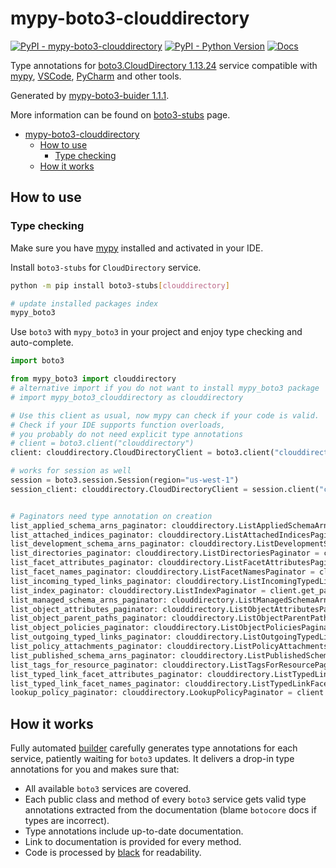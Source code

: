 # mypy-boto3-clouddirectory

[![PyPI - mypy-boto3-clouddirectory](https://img.shields.io/pypi/v/mypy-boto3-clouddirectory.svg?color=blue)](https://pypi.org/project/mypy-boto3-clouddirectory)
[![PyPI - Python Version](https://img.shields.io/pypi/pyversions/mypy-boto3-clouddirectory.svg?color=blue)](https://pypi.org/project/mypy-boto3-clouddirectory)
[![Docs](https://img.shields.io/readthedocs/mypy-boto3-builder.svg?color=blue)](https://mypy-boto3-builder.readthedocs.io/)

Type annotations for
[boto3.CloudDirectory 1.13.24](https://boto3.amazonaws.com/v1/documentation/api/1.13.24/reference/services/clouddirectory.html#CloudDirectory) service
compatible with [mypy](https://github.com/python/mypy), [VSCode](https://code.visualstudio.com/),
[PyCharm](https://www.jetbrains.com/pycharm/) and other tools.

Generated by [mypy-boto3-buider 1.1.1](https://github.com/vemel/mypy_boto3_builder).

More information can be found on [boto3-stubs](https://pypi.org/project/boto3-stubs/) page.

- [mypy-boto3-clouddirectory](#mypy-boto3-clouddirectory)
  - [How to use](#how-to-use)
    - [Type checking](#type-checking)
  - [How it works](#how-it-works)

## How to use

### Type checking

Make sure you have [mypy](https://github.com/python/mypy) installed and activated in your IDE.

Install `boto3-stubs` for `CloudDirectory` service.

```bash
python -m pip install boto3-stubs[clouddirectory]

# update installed packages index
mypy_boto3
```

Use `boto3` with `mypy_boto3` in your project and enjoy type checking and auto-complete.

```python
import boto3

from mypy_boto3 import clouddirectory
# alternative import if you do not want to install mypy_boto3 package
# import mypy_boto3_clouddirectory as clouddirectory

# Use this client as usual, now mypy can check if your code is valid.
# Check if your IDE supports function overloads,
# you probably do not need explicit type annotations
# client = boto3.client("clouddirectory")
client: clouddirectory.CloudDirectoryClient = boto3.client("clouddirectory")

# works for session as well
session = boto3.session.Session(region="us-west-1")
session_client: clouddirectory.CloudDirectoryClient = session.client("clouddirectory")


# Paginators need type annotation on creation
list_applied_schema_arns_paginator: clouddirectory.ListAppliedSchemaArnsPaginator = client.get_paginator("list_applied_schema_arns")
list_attached_indices_paginator: clouddirectory.ListAttachedIndicesPaginator = client.get_paginator("list_attached_indices")
list_development_schema_arns_paginator: clouddirectory.ListDevelopmentSchemaArnsPaginator = client.get_paginator("list_development_schema_arns")
list_directories_paginator: clouddirectory.ListDirectoriesPaginator = client.get_paginator("list_directories")
list_facet_attributes_paginator: clouddirectory.ListFacetAttributesPaginator = client.get_paginator("list_facet_attributes")
list_facet_names_paginator: clouddirectory.ListFacetNamesPaginator = client.get_paginator("list_facet_names")
list_incoming_typed_links_paginator: clouddirectory.ListIncomingTypedLinksPaginator = client.get_paginator("list_incoming_typed_links")
list_index_paginator: clouddirectory.ListIndexPaginator = client.get_paginator("list_index")
list_managed_schema_arns_paginator: clouddirectory.ListManagedSchemaArnsPaginator = client.get_paginator("list_managed_schema_arns")
list_object_attributes_paginator: clouddirectory.ListObjectAttributesPaginator = client.get_paginator("list_object_attributes")
list_object_parent_paths_paginator: clouddirectory.ListObjectParentPathsPaginator = client.get_paginator("list_object_parent_paths")
list_object_policies_paginator: clouddirectory.ListObjectPoliciesPaginator = client.get_paginator("list_object_policies")
list_outgoing_typed_links_paginator: clouddirectory.ListOutgoingTypedLinksPaginator = client.get_paginator("list_outgoing_typed_links")
list_policy_attachments_paginator: clouddirectory.ListPolicyAttachmentsPaginator = client.get_paginator("list_policy_attachments")
list_published_schema_arns_paginator: clouddirectory.ListPublishedSchemaArnsPaginator = client.get_paginator("list_published_schema_arns")
list_tags_for_resource_paginator: clouddirectory.ListTagsForResourcePaginator = client.get_paginator("list_tags_for_resource")
list_typed_link_facet_attributes_paginator: clouddirectory.ListTypedLinkFacetAttributesPaginator = client.get_paginator("list_typed_link_facet_attributes")
list_typed_link_facet_names_paginator: clouddirectory.ListTypedLinkFacetNamesPaginator = client.get_paginator("list_typed_link_facet_names")
lookup_policy_paginator: clouddirectory.LookupPolicyPaginator = client.get_paginator("lookup_policy")
```

## How it works

Fully automated [builder](https://github.com/vemel/mypy_boto3_builder) carefully generates
type annotations for each service, patiently waiting for `boto3` updates. It delivers
a drop-in type annotations for you and makes sure that:

- All available `boto3` services are covered.
- Each public class and method of every `boto3` service gets valid type annotations
  extracted from the documentation (blame `botocore` docs if types are incorrect).
- Type annotations include up-to-date documentation.
- Link to documentation is provided for every method.
- Code is processed by [black](https://github.com/psf/black) for readability.